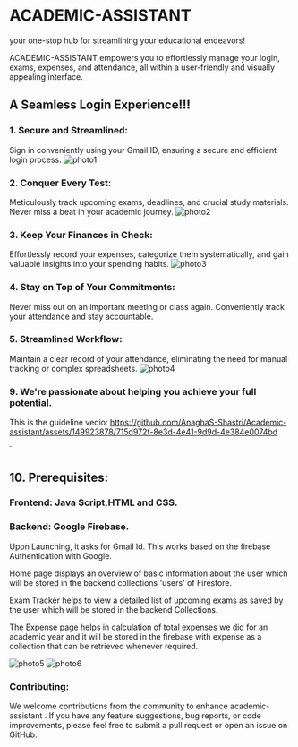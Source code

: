 # ACADEMIC-ASSISTANT
 your one-stop hub for streamlining your educational endeavors!

ACADEMIC-ASSISTANT empowers you to effortlessly manage your login, exams, expenses, and attendance, all within a user-friendly and visually appealing interface.
## A Seamless Login Experience!!!

 ### 1. Secure and Streamlined:
 Sign in conveniently using your Gmail ID, ensuring a secure and efficient login process.
 ![photo1](https://github.com/AnaghaS-Shastri/Academic-assistant/assets/149923878/284fd64a-1b44-443c-9c9f-c3f4db2054ff)



 ### 2. Conquer Every Test:
 Meticulously track upcoming exams, deadlines, and crucial study materials. Never miss a beat in your academic journey.
 ![photo2](https://github.com/AnaghaS-Shastri/Academic-assistant/assets/149923878/708145de-3a64-4696-8859-1c4966a0f663)


 ### 3. Keep Your Finances in Check: 
Effortlessly record your expenses, categorize them systematically, and gain valuable insights into your spending habits.
![photo3](https://github.com/AnaghaS-Shastri/Academic-assistant/assets/149923878/7bff8e10-d46c-4a62-a091-5fcd5b859409)



 ### 4. Stay on Top of Your Commitments:
 Never miss out on an important meeting or class again. Conveniently track your attendance and stay accountable.


 ### 5. Streamlined Workflow:
 Maintain a clear record of your attendance, eliminating the need for manual tracking or complex spreadsheets.
 ![photo4](https://github.com/AnaghaS-Shastri/Academic-assistant/assets/149923878/b2f5d61f-d752-4e17-be9e-d0ca2f41402f)



 ### 9.  We're passionate about helping you achieve your full potential. 
 This is the guideline vedio:
 https://github.com/AnaghaS-Shastri/Academic-assistant/assets/149923878/715d972f-8e3d-4e41-9d9d-4e384e0074bd

`

 ## 10. Prerequisites:
 
 ### Frontend: Java Script,HTML and CSS.
 ### Backend: Google Firebase.

 Upon Launching, it asks for Gmail Id.
This works based on the firebase Authentication with Google.

Home page displays an overview of basic information about the user which will be stored in the backend collections 'users' of Firestore.

Exam Tracker helps to view a detailed list of upcoming exams as saved by the user which will be stored in the backend Collections.

The Expense page helps in calculation of total expenses we did for an academic year and it will be stored in the firebase with expense as a collection that can be retrieved whenever required.

![photo5](https://github.com/AnaghaS-Shastri/Academic-assistant/assets/149923878/e4e4e69a-c208-4f0e-8d30-bc93040090a2)
![photo6](https://github.com/AnaghaS-Shastri/Academic-assistant/assets/149923878/1ae29249-f19c-44a5-93e0-eff414d78f43)





### Contributing:

We welcome contributions from the community to enhance academic-assistant . If you have any feature suggestions, bug reports, or code improvements, please feel free to submit a pull request or open an issue on GitHub.




